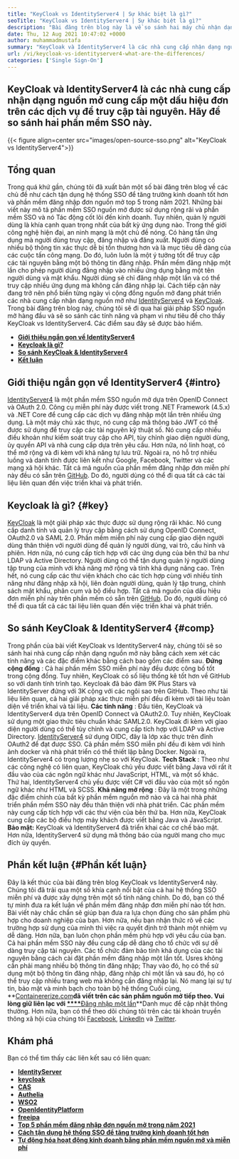 ```yaml
---
title: "KeyCloak vs IdentityServer4 | Sự khác biệt là gì?" 
seoTitle: "KeyCloak vs IdentityServer4 | Sự khác biệt là gì?" 
description: "Bài đăng trên blog này là về so sánh hai máy chủ nhận dạng nguồn mở hàng đầu KeyCloak vs IdentityServer4. Cả hai phần mềm đều tự lưu trữ và làm giàu tính năng." 
date: Thu, 12 Aug 2021 10:47:02 +0000
author: muhammadmustafa
summary: "KeyCloak và IdentityServer4 là các nhà cung cấp nhận dạng nguồn mở cung cấp một dấu hiệu đơn trên các dịch vụ để truy cập tài nguyên. Hãy so sánh hai phần mềm SSO này." 
url: /vi/keycloak-vs-identityserver4-what-are-the-differences/
categories: ['Single Sign-On']
---
```


## KeyCloak và IdentityServer4 là các nhà cung cấp nhận dạng nguồn mở cung cấp một dấu hiệu đơn trên các dịch vụ để truy cập tài nguyên. Hãy để so sánh hai phần mềm SSO này.

{{< figure align=center src="images/open-source-sso.png" alt="KeyCloak vs IdentityServer4">}}


## Tổng quan
Trong quá khứ gần, chúng tôi đã xuất bản một số bài đăng trên blog về các chủ đề như cách tận dụng hệ thống SSO để tăng trưởng kinh doanh tốt hơn và phần mềm đăng nhập đơn nguồn mở top 5 trong năm 2021. Những bài viết này mô tả phần mềm SSO nguồn mở được sử dụng rộng rãi và phần mềm SSO và nó Tác động cốt lõi đến kinh doanh. Tuy nhiên, quản lý người dùng là khía cạnh quan trọng nhất của bất kỳ ứng dụng nào. Trong thế giới công nghệ hiện đại, an ninh mạng là một chủ đề nóng. Có hàng tấn ứng dụng mà người dùng truy cập, đăng nhập và đăng xuất. Người dùng có nhiều bộ thông tin xác thực dễ bị tổn thương hơn và là mục tiêu dễ dàng của các cuộc tấn công mạng.
Do đó, luôn luôn là một ý tưởng tốt để truy cập các tài nguyên bằng một bộ thông tin đăng nhập. Phần mềm đăng nhập một lần cho phép người dùng đăng nhập vào nhiều ứng dụng bằng một tên người dùng và mật khẩu. Người dùng sẽ chỉ đăng nhập một lần và có thể truy cập nhiều ứng dụng mà không cần đăng nhập lại. Cách tiếp cận này đang trở nên phổ biến từng ngày vì cộng đồng nguồn mở đang phát triển các nhà cung cấp nhận dạng nguồn mở như [IdentityServer4][1] và [KeyCloak][2]. Trong bài đăng trên blog này, chúng tôi sẽ đi qua hai giải pháp SSO nguồn mở hàng đầu và sẽ so sánh các tính năng và phạm vi như tiêu đề cho thấy KeyCloak vs IdentityServer4. Các điểm sau đây sẽ được bảo hiểm.
* **[Giới thiệu ngắn gọn về IdentityServer4][3]** 
* **[Keycloak là gì?][4]** 
* **[So sánh KeyCloak & IdentityServer4][5]** 
* **[Kết luận][6]** 

## Giới thiệu ngắn gọn về IdentityServer4 {#intro}

[IdentityServer4][1] là một phần mềm SSO nguồn mở dựa trên OpenID Connect và OAuth 2.0. Công cụ miễn phí này được viết trong .NET Framework (4.5.x) và .NET Core để cung cấp các dịch vụ đăng nhập một lần trên nhiều ứng dụng. Là một máy chủ xác thực, nó cung cấp mã thông báo JWT có thể được sử dụng để truy cập các tài nguyên kỹ thuật số. Nó cung cấp nhiều điều khoản như kiểm soát truy cập cho API, tùy chỉnh giao diện người dùng, ủy quyền API và nhà cung cấp dựa trên yêu cầu. Hơn nữa, nó linh hoạt, có thể mở rộng và đi kèm với khả năng tự lưu trữ. Ngoài ra, nó hỗ trợ nhiều luồng và danh tính được liên kết như Google, Facebook, Twitter và các mạng xã hội khác.
Tất cả mã nguồn của phần mềm đăng nhập đơn miễn phí này đều có sẵn trên [GitHub][7]. Do đó, người dùng có thể đi qua tất cả các tài liệu liên quan đến việc triển khai và phát triển.

## Keycloak là gì? {#key}

[KeyCloak][2] là một giải pháp xác thực được sử dụng rộng rãi khác. Nó cung cấp danh tính và quản lý truy cập bằng cách sử dụng OpenID Connect, OAuth2.0 và SAML 2.0. Phần mềm miễn phí này cung cấp giao diện người dùng thân thiện với người dùng để quản lý người dùng, vai trò, cấu hình và phiên. Hơn nữa, nó cung cấp tích hợp với các ứng dụng của bên thứ ba như LDAP và Active Directory. Người dùng có thể tận dụng quản lý người dùng tập trung của mình với khả năng mở rộng và tính khả dụng nâng cao. Trên hết, nó cung cấp các thư viện khách cho các tích hợp cùng với nhiều tính năng như đăng nhập xã hội, liên đoàn người dùng, quản lý tập trung, chính sách mật khẩu, phân cụm và bộ điều hợp. Tất cả mã nguồn của dấu hiệu đơn miễn phí này trên phần mềm có sẵn trên [GitHub][8]. Do đó, người dùng có thể đi qua tất cả các tài liệu liên quan đến việc triển khai và phát triển.

## So sánh KeyCloak & IdentityServer4 {#comp}

Trong phần của bài viết KeyCloak vs IdentityServer4 này, chúng tôi sẽ so sánh hai nhà cung cấp nhận dạng nguồn mở này bằng cách xem xét các tính năng và các đặc điểm khác bằng cách bao gồm các điểm sau.
**Đứng cộng đồng** : Cả hai phần mềm SSO miễn phí này đều được công bố tốt trong cộng đồng. Tuy nhiên, KeyCloak có số liệu thống kê tốt hơn về GitHub so với danh tính trình tạo. Keycloak đã bảo đảm 9K Plus Stars và IdentityServer đứng với 3K cộng với các ngôi sao trên GitHub. Theo như tài liệu liên quan, cả hai giải pháp xác thực miễn phí đều đi kèm với tài liệu toàn diện về triển khai và tài liệu.
**Các tính năng** : Đầu tiên, KeyCloak và IdentityServer4 dựa trên OpenID Connect và OAuth2.0. Tuy nhiên, KeyCloak sử dụng một giao thức tiêu chuẩn khác SAML2.0. KeyCloak đi kèm với giao diện người dùng có thể tùy chỉnh và cung cấp tích hợp với LDAP và Active Directory. [IdentityServer4][1] sử dụng OIDC, đây là lớp xác thực trên đỉnh OAuth2 để đạt được SSO. Cả phần mềm SSO miễn phí đều đi kèm với hình ảnh docker và nhà phát triển có thể thiết lập bằng Docker. Ngoài ra, IdentityServer4 có trọng lượng nhẹ so với KeyCloak.
**Tech Stack** : Theo như các công nghệ có liên quan, KeyCloak chủ yếu được viết bằng Java với rất ít đầu vào của các ngôn ngữ khác như JavaScript, HTML, và một số khác. Thứ hai, IdentityServer4 chủ yếu được viết C# với đầu vào của một số ngôn ngữ khác như HTML và SCSS.
**Khả năng mở rộng** : Đây là một trong những đặc điểm chính của bất kỳ phần mềm nguồn mở nào và cả hai nhà phát triển phần mềm SSO này đều thân thiện với nhà phát triển. Các phần mềm này cung cấp tích hợp với các thư viện của bên thứ ba. Hơn nữa, KeyCloak cung cấp các bộ điều hợp máy khách được viết bằng Java và JavaScript.
**Bảo mật:**  KeyCloak và IdentityServer4 đã triển khai các cơ chế bảo mật. Hơn nữa, IdentityServer4 sử dụng mã thông báo của người mang cho mục đích ủy quyền.

## Phần kết luận {#Phần kết luận}

Đây là kết thúc của bài đăng trên blog KeyCloak vs IdentityServer4 này. Chúng tôi đã trải qua một số khía cạnh nổi bật của cả hai hệ thống SSO miễn phí và được xây dựng trên một số tính năng chính. Do đó, bạn có thể tự mình đưa ra kết luận về phần mềm đăng nhập đơn miễn phí nào tốt hơn. Bài viết này chắc chắn sẽ giúp bạn đưa ra lựa chọn đúng cho sản phẩm phù hợp cho doanh nghiệp của bạn. Hơn nữa, nếu bạn nhận thức rõ về các trường hợp sử dụng của mình thì việc ra quyết định trở thành một nhiệm vụ dễ dàng. Hơn nữa, bạn luôn chọn phần mềm phù hợp với yêu cầu của bạn.
Cả hai phần mềm SSO này đều cung cấp dễ dàng cho tổ chức với sự dễ dàng truy cập tài nguyên. Các tổ chức đảm bảo tính khả dụng của các tài nguyên bằng cách cài đặt phần mềm đăng nhập một lần tốt. Usres không cần phải mang nhiều bộ thông tin đăng nhập; Thay vào đó, họ có thể sử dụng một bộ thông tin đăng nhập, đăng nhập chỉ một lần và sau đó, họ có thể truy cập nhiều trang web mà không cần đăng nhập lại. Nó mang lại sự tự tin, bảo mật và minh bạch cho toàn bộ hệ thống
Cuối cùng, **[Containererize.com][9]**đã viết trên các sản phẩm nguồn mở tiếp theo. Vui lòng giữ liên lạc với [****][10]**[Đăng nhập một lần][11]**Danh mục để cập nhật thông thường. Hơn nữa, bạn có thể theo dõi chúng tôi trên các tài khoản truyền thông xã hội của chúng tôi [Facebook][12], [LinkedIn][13] và [Twitter][14].

## Khám phá
Bạn có thể tìm thấy các liên kết sau có liên quan:
* **[IdentityServer][15]** 
* **[keycloak][16]** 
* **[CAS][17]** 
* **[Authelia][18]** 
* **[WSO2][19]** 
* **[OpenIdentityPlatform][20]** 
* **[freeipa][21]** 
* **[Top 5 phần mềm đăng nhập đơn nguồn mở trong năm 2021][22]** 
* **[Cách tận dụng hệ thống SSO để tăng trưởng kinh doanh tốt hơn][23]** 
* **[Tự động hóa hoạt động kinh doanh bằng phần mềm nguồn mở và miễn phí][24]** 



[1]: https://products.containerize.com/single-sign-on/identity-server/
[2]: https://products.containerize.com/single-sign-on/keycloak/
[3]: #intro
[4]: #key
[5]: #comp
[6]: #Conclusion
[7]: https://github.com/IdentityServer
[8]: https://github.com/keycloak/keycloak
[9]: https://www.containerize.com/
[10]: https://products.containerize.com/video-conferencing/
[11]: https://products.containerize.com/single-sign-on/
[12]: https://web.facebook.com/containerize
[13]: https://www.linkedin.com/company/containerize/
[14]: https://twitter.com/containerize_co
[15]: https://products.containerize.com/single-sign-on/identity-server
[16]: https://products.containerize.com/single-sign-on/keycloak
[17]: https://products.containerize.com/single-sign-on/cas
[18]: https://products.containerize.com/single-sign-on/authelia
[19]: https://products.containerize.com/single-sign-on/wso2
[20]: https://products.containerize.com/single-sign-on/openidentityplatform
[21]: https://products.containerize.com/single-sign-on/freeipa
[22]: https://blog.containerize.com/single-sign-on/top-5-open-source-single-sign-on-software-in-the-year-2021/
[23]: https://blog.containerize.com/single-sign-on/how-to-leverage-sso-solution-for-better-business-growth/
[24]: https://blog.containerize.com/blogging/automate-business-operations-using-open-source-software/
